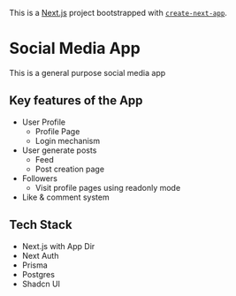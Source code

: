 This is a [Next.js](https://nextjs.org/) project bootstrapped with [`create-next-app`](https://github.com/vercel/next.js/tree/canary/packages/create-next-app).

# Social Media App

This is a general purpose social media app

## Key features of the App

- User Profile
  - Profile Page
  - Login mechanism
- User generate posts
  - Feed
  - Post creation page
- Followers
  - Visit profile pages using readonly mode
- Like & comment system

## Tech Stack

- Next.js with App Dir
- Next Auth
- Prisma
- Postgres
- Shadcn UI
